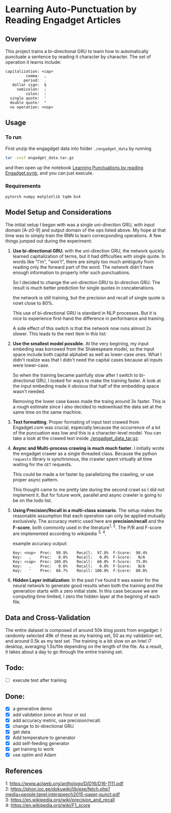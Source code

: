 # Learning Auto-Punctuation by Reading Engadget Articles

## Overview

This project trains a bi-directional GRU to learn how to automatically punctuate a sentence by reading it character by character. The set of operation it learns include:
```
capitalization: <cap>
         comma:  ,
        period:  .
   dollar sign:  $
     semicolon:  ;
         colon:  :
  single quote:  '
  double quote:  "
  no operation: <nop>
```

## Usage

### To run

First unzip the engagdget data into folder `./engadget_data` by running
```sh
tar -xvzf engadget_data.tar.gz
```

and then open up the notebook [Learning Punctuations by reading Engadget.pynb](Learning%20Punctuations%20by%20reading%20Engadget.ipynb#Learning-Auto-Punctuation-by-Reading-Engadget-Articles), and you can just execute.

### Requirements

```
pytorch numpy matplotlib tqdm bs4
```

## Model Setup and Considerations

The initial setup I began with was a single uni-direction GRU, with input domain [A-z0-9] and output domain of the ops listed above. My hope at that time was to simply train the RNN to learn correcponding operations. A few things jumped out during the experiment:

1. **Use bi-directional GRU.** with the uni-direction GRU, the network quickly learned capitalization of terms, but it had difficulties with single quote. In words like "I'm", "won't", there are simply too much ambiguity from reading only the forward part of the word. The network didn't have enough information to properly infer such punctuations.
    
    So I decided to change the uni-direction GRU to bi-direction GRU. The result is much better prediction for single quotes in concatenations.

    the network is still training, but the precision and recall of single quote is nowt close to 80%.
    
    This use of bi-directional GRU is standard in NLP processes. But it is nice to experience first-hand the difference in performance and training.
    
    A side effect of this switch is that the network now runs almost 2x slower. This leads to the next item in this list:
2. **Use the smallest model possible.** At the very begining, my input embeding was borrowed from the Shakespeare model, so the input space include both capital alphabet as well as lower-case ones. What I didn't realize was that I didn't need the capital cases because all inputs were lower-case. 
    
    So when the training became painfully slow after I switch to bi-directional GRU, I looked for ways to make the training faster. A look at the input embeding made it obvious that half of the embedding space wasn't needed. 

    Removing the lower case bases made the traing around 3x faster. This is a rough estimate since I also decided to redownload the data set at the same time on the same machine.
    
3. **Text formatting**. Proper formating of input text crawed from Engadget.com was crucial, especially because the occurrence of a lot of the puncuation was low and this is a character-level model. You can take a look at the crawed text inside [./engadget_data_tar.gz](./engadget_data_tar.gz). 

4. **Async and Multi-process crawing is much much faster**. I initially wrote the engadget crawer as a single threaded class. Because the python `requests` library is synchronous, the crawler spent virtually all time waiting for the `GET` requests.
    
    This could be made a *lot* faster by parallelizing the crawling, or use proper async pattern. 

    This thought came to me pretty late during the second crawl so I did not implement it. But for future work, parallel and async crawler is going to be on the todo list.

5. **Using Precision/Recall in a multi-class scenario**. The setup makes the reasonable assumption that each operation can only be applied mutually exclusively. The accuracy metric used here are **precision/recall** and the **F-score**, both commonly used in the literature<sup>1,</sup> <sup>2</sup>. The P/R and F-score are implemented according to wikipedia <sup>3,</sup> <sup>4</sup>.
    
    example accuracy output:
    ```
    Key: <nop>	Prec:  98.9%	Recall:  97.8%	F-Score:  98.4%
    Key:   ,	Prec:   0.0%	Recall:   0.0%	F-Score:   N/A
    Key: <cap>	Prec: 100.0%	Recall:  60.0%	F-Score:  75.0%
    Key:   .	Prec:   0.0%	Recall:   0.0%	F-Score:   N/A
    Key:   '	Prec:  66.7%	Recall: 100.0%	F-Score:  80.0%
    ```
    
6. **Hidden Layer initialization**: In the past I've found it was easier for the neural network to generate good results when both the training and the generation starts with a zero initial state. In this case because we are computing time limited, I zero the hidden layer at the begining of each file. 

## Data and Cross-Validation

The entire dataset is composed of around 50k blog posts from engadget. I randomly selected 49k of these as my training set, 50 as my validation set, and around 0.5k as my test set. The training is a bit slow on an Intel i7 desktop, averaging 1.5s/file depending on the length of the file. As a result, it takes about a day to go through the entire training set.

## Todo:
- [ ] execute test after training

## Done:
- [x] a generative demo
- [x] add validation (once an hour or so)
- [x] add accuracy metric, use precision/recall.
- [x] change to bi-directional GRU
- [x] get data
- [x] Add temperature to generator
- [x] add self-feeding generator
- [x] get training to work
- [x] use optim and Adam

## References
1: https://www.aclweb.org/anthology/D/D16/D16-1111.pdf  
2: https://phon.ioc.ee/dokuwiki/lib/exe/fetch.php?media=people:tanel:interspeech2015-paper-punct.pdf  
3: https://en.wikipedia.org/wiki/precision_and_recall  
4: https://en.wikipedia.org/wiki/F1_score  
